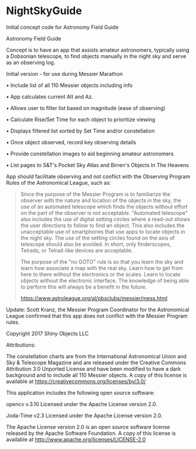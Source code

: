 # NightSkyGuide
Initial concept code for Astronomy Field Guide

Astronomy Field Guide

Concept is to have an app that assists amateur astronomers,
typically using a Dobsonian telescope, to find objects manually
in the night sky and serve as an observing log.

Initial version - for use during Messier Marathon

•	Include list of all 110 Messier objects including info

•	App calculates current Alt and Az.

•	Allows user to filter list based on magnitude (ease of observing)

• Calculate Rise/Set Time for each object to prioritize viewing

•	Displays filtered list sorted by Set Time and/or constellation

•	Once object observed, record key observing details

•	Provide constellation images to aid beginning amateur astronomers

•	List pages to S&T's Pocket Sky Atlas and Birren's Objects In The Heavens


App should facilitate observing and not conflict with the Observing 
Program Rules of the Astronomical League, such as:

>Since the purpose of the Messier Program is to familiarize the 
>observer with the nature and location of the objects in the sky, 
>the use of an automated telescope which finds the objects without
>effort on the part of the observer is not acceptable. "Automated
>telescope" also includes the use of digital setting circles where
>a read-out shows the user directions to follow to find an object.
>This also includes the unacceptable use of smartphones that use 
>apps to locate objects in the night sky. The use of the setting 
>circles found on the axis of telescope should also be avoided.
>In short, only finderscopes, Telrads, or Telrad-like devices are 
>acceptable.
>
>The purpose of the "no GOTO" rule is so that you learn the sky
>and learn how associate a map with the real sky. Learn how to
>get from here to there without the electronics or the scales.
>Learn to locate objects without the electronic interface. The 
>knowledge of being able to perform this will always be a benefit
>in the future.
>
>https://www.astroleague.org/al/obsclubs/messier/mess.html

Update: Scott Kranz, the Messier Program Coordinator for the
Astronomical League confirmed that this app does not conflict
with the Messier Program rules.

Copyright 2017 Shiny Objects LLC

Attributions:

The constellation charts are from the International Astronomical
Union and Sky & Telescope Magazine and are released under the Creative
Commons Attribution 3.0 Unported License and have been modified to have
a dark background and to include all 110 Messier objects.  A copy of this license
is available at https://creativecommons.org/licenses/by/3.0/

This application includes the following open source software:

opencv v.3.10
Licensed under the Apache License version 2.0.

Joda-Time v2.3
Licensed under the Apache License version 2.0.

The Apache License version 2.0 is an open source software license released
by the Apache Software Foundation.  A copy of this license is available at
http://www.apache.org/licenses/LICENSE-2.0
